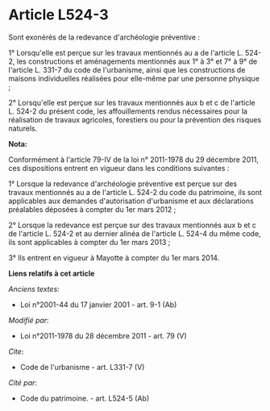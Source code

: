 # Article L524-3

Sont exonérés de la redevance d'archéologie préventive : 

1° Lorsqu'elle est perçue sur les travaux mentionnés au a de l'article L. 524-2, les constructions et aménagements mentionnés
aux 1° à 3° et 7° à 9° de l'article L. 331-7 du code de l'urbanisme, ainsi que les constructions de maisons individuelles
réalisées pour elle-même par une personne physique ; 

2° Lorsqu'elle est perçue sur les travaux mentionnés aux b et c de l'article L. 524-2 du présent code, les affouillements
rendus nécessaires pour la réalisation de travaux agricoles, forestiers ou pour la prévention des risques naturels.

**Nota:**

Conformément à l'article 79-IV de la loi n° 2011-1978 du 29 décembre 2011, ces dispositions entrent en vigueur dans les
conditions suivantes : 

1° Lorsque la redevance d'archéologie préventive est perçue sur des travaux mentionnés au a de l'article L. 524-2 du code du
patrimoine, ils sont applicables aux demandes d'autorisation d'urbanisme et aux déclarations préalables déposées à compter du
1er mars 2012 ; 

2° Lorsque la redevance est perçue sur des travaux mentionnés aux b et c de l'article L. 524-2 et au dernier alinéa de
l'article L. 524-4 du même code, ils sont applicables à compter du 1er mars 2013 ; 

3° Ils entrent en vigueur à Mayotte à compter du 1er mars 2014.

**Liens relatifs à cet article**

_Anciens textes_:

  - Loi n°2001-44 du 17 janvier 2001 - art. 9-1 (Ab)

_Modifié par_:

  - Loi n°2011-1978 du 28 décembre 2011 - art. 79 (V)

_Cite_:

  - Code de l'urbanisme - art. L331-7 (V)

_Cité par_:

  - Code du patrimoine. - art. L524-5 (Ab)
